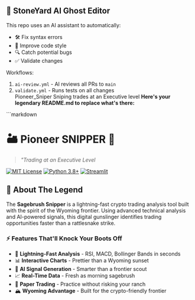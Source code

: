 ## 👻 StoneYard AI Ghost Editor  

This repo uses an AI assistant to automatically:  
- 🛠️ Fix syntax errors  
- 🧹 Improve code style  
- 🔍 Catch potential bugs  
- ✅ Validate changes  

Workflows:  
1. `ai-review.yml` - AI reviews all PRs to `main`  
2. `validate.yml` - Runs tests on all changes  
   Pioneer_Sniper
Sniping trades at an Executive level
**Here's your legendary README.md to replace what's there:**

\`\`\`markdown
# 🏜️ Pioneer SNIPPER 🎯

> *"Trading at an Executive Level*

[![MIT License](https://img.shields.io/badge/License-MIT-yellow.svg)](https://opensource.org/licenses/MIT)
[![Python 3.8+](https://img.shields.io/badge/python-3.8+-blue.svg)](https://www.python.org/downloads/)
[![Streamlit](https://img.shields.io/badge/Streamlit-FF4B4B?logo=streamlit&logoColor=white)](https://streamlit.io)

## 🤠 About The Legend

The **Sagebrush Snipper** is a lightning-fast crypto trading analysis tool built with the spirit of the Wyoming frontier. Using advanced technical analysis and AI-powered signals, this digital gunslinger identifies trading opportunities faster than a rattlesnake strike.

### ⚡ Features That'll Knock Your Boots Off

- 🎯 **Lightning-Fast Analysis** - RSI, MACD, Bollinger Bands in seconds
- 📊 **Interactive Charts** - Prettier than a Wyoming sunset
- 🤖 **AI Signal Generation** - Smarter than a frontier scout
- 📈 **Real-Time Data** - Fresh as morning sagebrush
- 🎪 **Paper Trading** - Practice without risking your ranch
- 🏔️ **Wyoming Advantage** - Built for the crypto-friendly frontier
